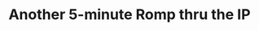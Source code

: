 ---
ee_id: '123'
site: '1'
type: '2'
url: 2011-020-another-5-minute-romp-thru-the-ip
title: Another 5-minute Romp thru the IP
year: '2011'
display_year: '2011'
medium: Video
dims: Dimensions Variable
pitch: "​5 minute improvisation on a Sandin Image Processor."
ps:
live_url:
related:
youtube:
related_code:
imgs: romp-ip-2011-020-still-1-database-ih.jpg
subheading:
download:
add_credit:
commission:
layout: things-i-made
---